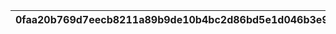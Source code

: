 |0faa20b769d7eecb8211a89b9de10b4bc2d86bd5e1d046b3e9a50312ac205bea|b74da30a4f33c5c51773b0033b01c89cc5a1e34b624c428bc12846ba358c5d8c|d680760acc5fbdfb6b23a8fb7dead4b663bbefa7caa173e357f48efedddee261|c9e07eb5b68776145e30b88b3fb3ee84891ba5577d4ea95e3419620441225df7|97ba3a11f95f1ced618dbf69830ee47df74a4629b36ed9814457d76d9d6c7dc9|
| --- | --- | --- | --- | --- |
